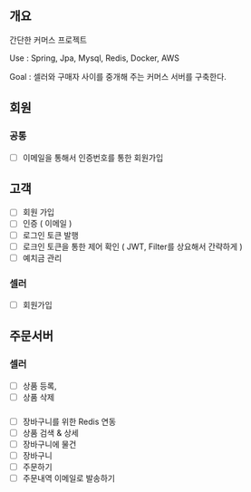 ## 개요
간단한 커머스 프로젝트

Use : Spring, Jpa, Mysql, Redis, Docker, AWS

Goal : 셀러와 구매자 사이를 중개해 주는 커머스 서버를 구축한다.

## 회원
### 공통
 - [ ] 이메일을 통해서 인증번호를 통한 회원가입

## 고객
 - [ ] 회원 가입
 - [ ] 인증 ( 이메일 )
 - [ ] 로그인 토큰 발행
 - [ ] 로크인 토큰을 통한 제어 확인 ( JWT, Filter를 상요해서 간략하게 )
 - [ ] 예치금 관리
 
 ### 셀러
 - [ ] 회원가입
 
 
 ## 주문서버
 ### 셀러
 - [ ] 상품 등록, 
 - [ ] 상품 삭제
 
 ### 
 - [ ] 장바구니를 위한 Redis 연동
 - [ ] 상품 검색 & 상세 
 - [ ] 장바구니에 물건 
 - [ ] 장바구니 
 - [ ] 주문하기
 - [ ] 주문내역 이메일로 발송하기
